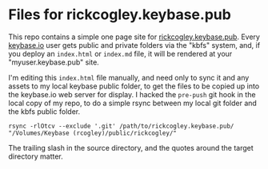 # Files for rickcogley.keybase.pub

This repo contains a simple one page site for [rickcogley.keybase.pub](https://rickcogley.keybase.pub). Every [keybase.io](https://keybase.io) user gets public and private folders via the "kbfs" system, and, if you deploy an `index.html` or `index.md` file, it will be rendered at your "myuser.keybase.pub" site. 

I'm editing this `index.html` file manually, and need only to sync it and any assets to my local keybase public folder, to get the files to be copied up into the keybase.io web server for display. I hacked the `pre-push` git hook in the local copy of my repo, to do a simple rsync between my local git folder and the kbfs public folder. 

```shell
rsync -rlOtcv --exclude '.git' /path/to/rickcogley.keybase.pub/ "/Volumes/Keybase (rcogley)/public/rickcogley/"
```

The trailing slash in the source directory, and the quotes around the target directory matter. 

